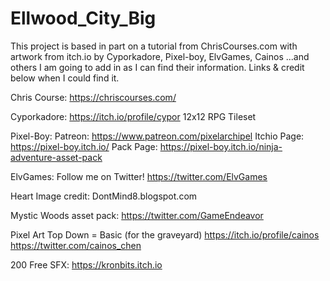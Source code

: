 # Ellwood_City_Big

This project is based in part on a tutorial from ChrisCourses.com with artwork from itch.io by Cyporkadore, Pixel-boy, ElvGames, Cainos ...and others I am going to add in as I can find their information. Links & credit below when I could find it.

Chris Course:
https://chriscourses.com/

Cyporkadore:
https://itch.io/profile/cypor
12x12 RPG Tileset

Pixel-Boy:
Patreon: https://www.patreon.com/pixelarchipel
Itchio Page: https://pixel-boy.itch.io/
Pack Page: https://pixel-boy.itch.io/ninja-adventure-asset-pack

ElvGames:
Follow me on Twitter!
https://twitter.com/ElvGames

Heart Image credit:
DontMind8.blogspot.com

Mystic Woods asset pack:
https://twitter.com/GameEndeavor

Pixel Art Top Down = Basic (for the graveyard)
https://itch.io/profile/cainos
https://twitter.com/cainos_chen

200 Free SFX:
https://kronbits.itch.io
